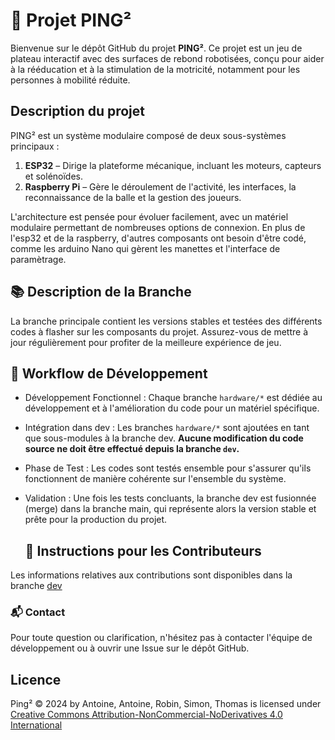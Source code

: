 # 🚀 Projet PING²  

Bienvenue sur le dépôt GitHub du projet **PING²**. Ce projet est un jeu de plateau interactif avec des surfaces de rebond robotisées, conçu pour aider à la rééducation et à la stimulation de la motricité, notamment pour les personnes à mobilité réduite.

## Description du projet

PING² est un système modulaire composé de deux sous-systèmes principaux :

1. **ESP32** – Dirige la plateforme mécanique, incluant les moteurs, capteurs et solénoïdes.
2. **Raspberry Pi** – Gère le déroulement de l'activité, les interfaces, la reconnaissance de la balle et la gestion des joueurs.

L'architecture est pensée pour évoluer facilement, avec un matériel modulaire permettant de nombreuses options de connexion. En plus de l'esp32 et de la raspberry, d'autres composants ont besoin d'être codé, comme les arduino Nano qui gèrent les manettes et l'interface de paramètrage.


## 📚 Description de la Branche

La branche principale contient les versions stables et testées des différents codes à flasher sur les composants du projet. Assurez-vous de mettre à jour régulièrement pour profiter de la meilleure expérience de jeu.

## 🔄 Workflow de Développement
- Développement Fonctionnel : Chaque branche ```hardware/*``` est dédiée au développement et à l'amélioration du code pour un matériel spécifique.
- Intégration dans dev : Les branches ```hardware/*``` sont ajoutées en tant que sous-modules à la branche dev. **Aucune modification du code source ne doit être effectué depuis la branche ```dev```.**
- Phase de Test : Les codes sont testés ensemble pour s'assurer qu'ils fonctionnent de manière cohérente sur l'ensemble du système.
- Validation : Une fois les tests concluants, la branche dev est fusionnée (merge) dans la branche main, qui représente alors la version stable et prête pour la production du projet.

  ## 📄 Instructions pour les Contributeurs
Les informations relatives aux contributions sont disponibles dans la branche [dev](https://github.com/2PING2/PING2/tree/dev)

### 📬 Contact
Pour toute question ou clarification, n'hésitez pas à contacter l'équipe de développement ou à ouvrir une Issue sur le dépôt GitHub.

## Licence

Ping² © 2024 by Antoine, Antoine, Robin, Simon, Thomas is licensed under [Creative Commons Attribution-NonCommercial-NoDerivatives 4.0 International](https://creativecommons.org/licenses/by-nc-nd/4.0/)
